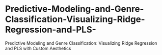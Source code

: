 # Predictive-Modeling-and-Genre-Classification-Visualizing-Ridge-Regression-and-PLS-
Predictive Modeling and Genre Classification: Visualizing Ridge Regression and PLS with Custom Aesthetics
